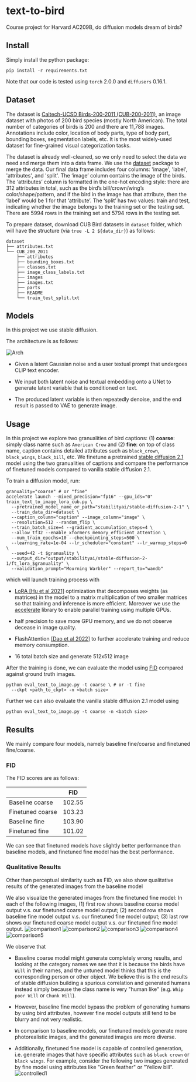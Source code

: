 # text-to-bird
Course project for Harvard AC209B, do diffusion models dream of birds?

## Install

Simply install the python package:
```shell
pip install -r requirements.txt
```
Note that our code is tested using `torch` 2.0.0 and `diffusers` 0.16.1.

## Dataset

The dataset is [Caltech-UCSD Birds-200-2011 (CUB-200-2011)](https://www.kaggle.com/datasets/veeralakrishna/200-bird-species-with-11788-images/code), an image dataset with photos of 200 bird species (mostly North American). The total number of categories of birds is 200 and there are 11,788 images. Annotations include color, location of body parts, type of body part, bounding boxes, segmentation labels, etc. It is the most widely-used dataset for fine-grained visual categorization tasks.

The dataset is already well-cleaned, so we only need to select the data we need and merge them into a data frame. We use the [dataset](https://pypi.org/project/datasets/) package to merge the data. Our final data frame includes four columns: 'image', 'label', 'attributes', and 'split'. The ‘image’ column contains the image of the birds. The ‘attributes’ column is formatted in the one-hot encoding style: there are 312 attributes in total, such as the bird’s bill/crown/wing’s color/shape/pattern, and if the bird in the image has that attribute, then the ‘label’ would be 1 for that ‘attribute’. The ‘split’ has two values: train and test, indicating whether the image belongs to the training set or the testing set. There are 5994 rows in the training set and 5794 rows in the testing set.

To prepare dataset, download CUB Bird datasets in `dataset` folder, which will have the structure (via `tree -L 2 ${data_dir}`) as follows:
```
dataset
├── attributes.txt
└── CUB_200_2011
    ├── attributes
    ├── bounding_boxes.txt
    ├── classes.txt
    ├── image_class_labels.txt
    ├── images
    ├── images.txt
    ├── parts
    ├── README
    └── train_test_split.txt
```

## Models

In this project we use stable diffusion.

The architecture is as follows:

![Arch](./imgs/stable_diffusion.png)

- Given a latent Gaussian noise and a user textual prompt that undergoes CLIP text encoder.

- We input both latent noise and textual embedding onto a UNet to generate latent variable that is conditioned on text.

- The produced latent variable is then repeatedly denoise, and the end result is passed to VAE to generate image.

## Usage

In this project we explore two granualities of bird captions: (1) **coarse**: simply class name such as `American Crow` and (2) **fine**: on top of class name, caption contains detailed attributes such as `black_crown`, `black_wings`, `black_bill`, etc.
We finetune a pretrained [stable diffusion 2.1](https://huggingface.co/stabilityai/stable-diffusion-2-1) model using the two granualities of captions and compare the performance of finetuned models compared to vanilla stable diffusion 2.1.

To train a diffusion model, run:
```shell
granuality="coarse" # or "fine"
accelerate launch --mixed_precision="fp16" --gpu_ids="0" train_text_to_image_lora_cub.py \
  --pretrained_model_name_or_path="stabilityai/stable-diffusion-2-1" \
  --train_data_dir=dataset \
  --caption_column="caption" --image_column="image" \
  --resolution=512 --random_flip \
  --train_batch_size=4 --gradient_accumulation_steps=4 \
  --allow_tf32 --enable_xformers_memory_efficient_attention \
  --num_train_epochs=10 --checkpointing_steps=500 \
  --learning_rate=1e-04 --lr_scheduler="constant" --lr_warmup_steps=0 \
  --seed=42 -t $granuality \
  --output_dir="output/stabilityai/stable-diffusion-2-1/ft_lora_$granuality" \
  --validation_prompt="Mourning Warbler" --report_to="wandb"
```
which will launch training process with
- [LoRA [Hu et al 2021]](https://arxiv.org/abs/2106.09685) optimization that decomposes weights (as matrices) in the model to a matrix multiplication of two smaller matrices so that training and inference is more efficient. Moreover we use the [accelerate](https://github.com/huggingface/accelerate) library to enable parallel training using multiple GPUs.

- half precision to save more GPU memory, and we do not observe decease in image quality.

- FlashAttention [[Dao et al 2022]](https://arxiv.org/abs/2205.14135) to further accelerate training and reduce memory consumption.

- 16 total batch size and generate 512x512 image

After the training is done, we can evaluate the model using [FID](https://www.wikiwand.com/en/Fr%C3%A9chet_inception_distance) compared against ground truth images.
```shell
python eval_text_to_image.py -t coarse \ # or -t fine
  --ckpt <path_to_ckpt> -n <batch size>
```
Further we can also evaluate the vanilla stable diffusion 2.1 model using
```shell
python eval_text_to_image.py -t coarse -n <batch size>
```

## Results

We mainly compare four models, namely baseline fine/coarse and finetuned fine/coarse.

### FID
The FID scores are as follows:

|                  | FID    |
|------------------|--------|
| Baseline coarse  | 102.55 |
| Finetuned coarse | 103.23 |
| Baseline fine    | 103.90 |
| Finetuned fine   | 101.02 |

We can see that finetuned models have slightly better performance than baseline models, and finetuned fine model has the best performance.

### Qualitative Results
Other than perceptual similarity such as FID, we also show qualitative results of the generated images from the baseline model


We also visualize the generated images from the finetuned fine model:
In each of the following images,
(1) first row shows baseline coarse model output v.s. our finetuned coarse model output;
(2) second row shows baseline fine model output v.s. our finetuned fine model output;
(3) last row shows our finetuned coarse model output v.s. our finetuned fine model output.
![comparison1](./imgs/comparison_result1.png)
![comparison2](./imgs/comparison_result2.png)
![comparison3](./imgs/comparison_result3.png)
![comparison4](./imgs/comparison_result4.png)
![comparison5](./imgs/comparison_result5.png)

We observe that

- Baseline coarse model might generate completely wrong results, and looking at the category names we see that it is because the birds have `Will` in their names, and the untuned model thinks that this is the corresponding person or other object.
We believe this is the end results of stable diffusion building a spurious correlation and generated humans instead simply because the class name is very "human like" (e.g. `Whip poor Will` or `Chunk Will`).

- However, baseline fine model bypass the problem of generating humans by using bird attributes, however fine model outputs still tend to be blurry and not very realistic.

- In comparison to baseline models, our finetuned models generate more photorealistic images, and the generated images are more diverse.

- Additionally, finetuned fine model is capable of controlled generation, i.e. generate images that have specific attributes such as `black crown` or `black wings`. For example, consider the following two images generated by fine model using attributes like "Green feather" or "Yellow bill". 
  ![controlled1](./imgs/controlled_gen.png)
